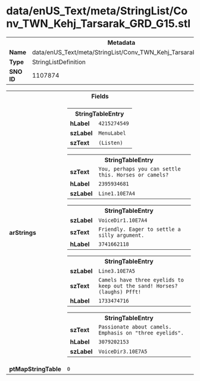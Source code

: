 <h1>data/enUS_Text/meta/StringList/Conv_TWN_Kehj_Tarsarak_GRD_G15.stl</h1><table><tr><th colspan="100%">Metadata</th></tr><tr><td><b>Name</b></td><td>data/enUS_Text/meta/StringList/Conv_TWN_Kehj_Tarsarak_GRD_G15.stl</td></tr><tr><td><b>Type</b></td><td>StringListDefinition</td></tr><tr><td><b>SNO ID</b></td><td>1107874</td></tr></table>

<table><tr><th colspan="100%">Fields</th></tr><tr><td><b>arStrings</b></td><td><table><tr><th colspan="100%">StringTableEntry</th></tr><tr><td><b>hLabel</b></td><td><code>4215274549</code></td></tr><tr><td><b>szLabel</b></td><td><code>MenuLabel</code></td></tr><tr><td><b>szText</b></td><td><code>(Listen)</code></td></tr></table>


<table><tr><th colspan="100%">StringTableEntry</th></tr><tr><td><b>szText</b></td><td><code>You, perhaps you can settle this. Horses or camels?</code></td></tr><tr><td><b>hLabel</b></td><td><code>2395934681</code></td></tr><tr><td><b>szLabel</b></td><td><code>Line1.10E7A4</code></td></tr></table>


<table><tr><th colspan="100%">StringTableEntry</th></tr><tr><td><b>szLabel</b></td><td><code>VoiceDir1.10E7A4</code></td></tr><tr><td><b>szText</b></td><td><code>Friendly. Eager to settle a silly argument.</code></td></tr><tr><td><b>hLabel</b></td><td><code>3741662118</code></td></tr></table>


<table><tr><th colspan="100%">StringTableEntry</th></tr><tr><td><b>szLabel</b></td><td><code>Line3.10E7A5</code></td></tr><tr><td><b>szText</b></td><td><code>Camels have three eyelids to keep out the sand! Horses? (laughs) Pfft!</code></td></tr><tr><td><b>hLabel</b></td><td><code>1733474716</code></td></tr></table>


<table><tr><th colspan="100%">StringTableEntry</th></tr><tr><td><b>szText</b></td><td><code>Passionate about camels. Emphasis on "three eyelids".</code></td></tr><tr><td><b>hLabel</b></td><td><code>3079202153</code></td></tr><tr><td><b>szLabel</b></td><td><code>VoiceDir3.10E7A5</code></td></tr></table>


</td></tr><tr><td><b>ptMapStringTable</b></td><td><code>0</code></td></tr></table>

